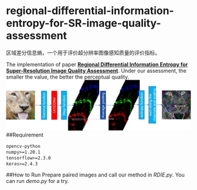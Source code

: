 # regional-differential-information-entropy-for-SR-image-quality-assessment
区域差分信息熵，一个用于评价超分辨率图像感知质量的评价指标。

The implementation of paper [**Regional Differential Information Entropy for Super-Resolution Image Quality Assessment**](https://github.com/AlbertXu233/RDIE-for-SR-IQA/edit/main/README.md). Under our assessment, the smaller the value, the better the perceptual quality.
![RIE PipeLine](figs/PipeLine.jpg)
##Requirement
```
opencv-python
numpy>=1.20.1
tensorflow>=2.3.0
keras>=2.4.3
```
##How to Run
Prepare paired images and call our method in *RDIE.py*. 
You can run *demo.py* for a try.
